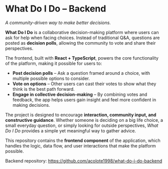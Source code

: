 # What Do I Do – Backend

_A community-driven way to make better decisions._

**What Do I Do** is a collaborative decision-making platform where users can ask for help when facing choices. Instead of traditional Q&A, questions are posted as **decision polls**, allowing the community to vote and share their perspectives.

The frontend, built with **React + TypeScript**, powers the core functionality of the platform, making it possible for users to:

- **Post decision polls** – Ask a question framed around a choice, with multiple possible options to consider.
- **Vote on options** – Other users can cast their votes to show what they think is the best path forward.
- **Engage in collective decision-making** – By combining votes and feedback, the app helps users gain insight and feel more confident in making decisions.

The project is designed to encourage **interaction, community input, and constructive guidance**. Whether someone is deciding on a big life choice, a small everyday question, or simply looking for outside perspectives, _What Do I Do_ provides a simple yet meaningful way to gather advice.

This repository contains the **frontend component** of the application, which handles the logic, data flow, and user interactions that make the platform possible.

Backend repository: https://github.com/acolote1998/what-do-i-do-backend
